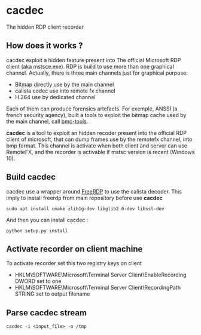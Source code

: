 # cacdec
The hidden RDP client recorder

## How does it works ?

cacdec exploit a hidden feature present into The official Microsoft RDP client (aka mstsce.exe). 
RDP is build to use more than one graphical channel. Actually, there is three main channels just for graphical purpose:
* Bitmap directly use by the main channel
* calista codec use into remote fx channel
* H.264 use by dedicated channel

Each of them can produce forensics artefacts. For exemple, ANSSI (a french security agency), built a tools to exploit the bitmap cache used by the main channel, call [bmc-tools](!https://github.com/ANSSI-FR/bmc-tools).


__cacdec__ is a tool to exploit an hidden recoder present into the official RDP client of microsoft, that can dump frames use by the remotefx channel, into bmp format.
This channel is activate when both client and server can use RemoteFX, and the recorder is activable if mstsc version is recent (Windows 10).


## Build cacdec

cacdec use a wrapper around [FreeRDP](!https://github.com/FreeRDP/FreeRDP) to use the calista decoder. This imply to install freerdp from main repository before use __cacdec__

```
sudo apt install cmake zlib1g-dev libglib2.0-dev libssl-dev
```

And then you can install cacdec :

```
python setup.py install
```


## Activate recorder on client machine

To activate recorder set this two registry keys on client
* HKLM\SOFTWARE\Microsoft\Terminal Server Client\EnableRecording DWORD set to one
* HKLM\SOFTWARE\Microsoft\Terminal Server Client\RecordingPath STRING set to output filename

## Parse cacdec stream

```
cacdec -i <input_file> -o /tmp
```
